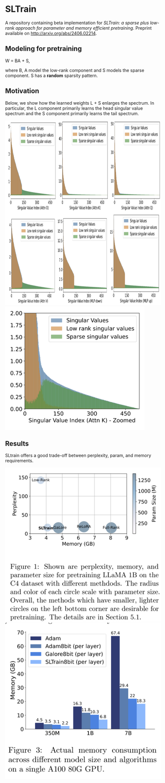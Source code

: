 # SLTrain
A repository containing beta implementation for *SLTrain: a sparse plus low-rank approach for parameter and memory efficient pretraining*. Preprint available on http://arxiv.org/abs/2406.02214.

## Modeling for pretraining
W = BA + S, 

where B, A model the low-rank component and S models the sparse component. S has a **random** sparsity pattern.

## Motivation
Below, we show how the learned weights L + S enlarges the spectrum. In particular, the L component primarily learns the head singular value spectrum and the S component primarily learns the tail spectrum. 

<img src="https://github.com/andyjm3/SLTrain/blob/main/figures/SLTrain_fig1.png?raw=true" alt="Contribution of L and S components in the singular values of learned W" width="1000" height="600">

<img src="https://github.com/andyjm3/SLTrain/blob/main/figures/SLTrain_fig2.png?raw=true" alt="Zoomed view" width="450" height="400">


## Results
SLtrain offers a good trade-off between perplexity, param, and memory requirements.

<img src="https://github.com/andyjm3/SLTrain/blob/main/figures/SLTrain_fig3.png?raw=true" alt="Perp, param, memory trade-off">

<img src="https://github.com/andyjm3/SLTrain/blob/main/figures/SLTrain_fig4.png?raw=true" alt="7B memory saving">
